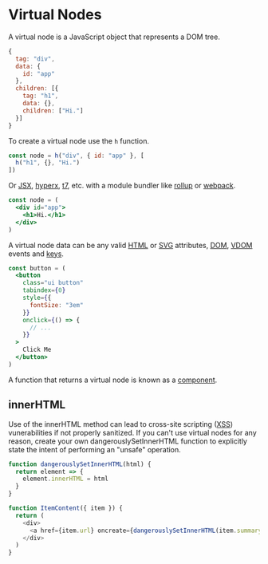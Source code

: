 # Virtual Nodes

A virtual node is a JavaScript object that represents a DOM tree.

```js
{
  tag: "div",
  data: {
    id: "app"
  },
  children: [{
    tag: "h1",
    data: {},
    children: ["Hi."]
  }]
}
```

To create a virtual node use the `h` function.

```js
const node = h("div", { id: "app" }, [
  h("h1", {}, "Hi.")
])
```

Or [JSX](/docs/jsx.md), [hyperx](/docs/hyperx.md), [t7](https://github.com/trueadm/t7), etc. with a module bundler like [rollup](https://github.com/rollup/rollup) or [webpack](https://github.com/webpack/webpack).

```jsx
const node = (
  <div id="app">
    <h1>Hi.</h1>
  </div>
)
```

A virtual node data can be any valid [HTML](https://developer.mozilla.org/en-US/docs/Web/HTML/Attributes) or [SVG](https://developer.mozilla.org/en-US/docs/Web/SVG/Attribute) attributes, [DOM](https://developer.mozilla.org/en-US/docs/Web/Events), [VDOM](/docs/vdom-events.md) events and [keys](/docs/keys.md).

```jsx
const button = (
  <button
    class="ui button"
    tabindex={0}
    style={{
      fontSize: "3em"
    }}
    onclick={() => {
      // ...
    }}
  >
    Click Me
  </button>
)
```

A function that returns a virtual node is known as a [component](/docs/components.md).

## innerHTML

Use of the innerHTML method can lead to cross-site scripting ([XSS](https://en.wikipedia.org/wiki/Cross-site_scripting)) vunerabilities if not properly sanitized. If you can't use virtual nodes for any reason, create your own dangerouslySetInnerHTML function to explicitly state the intent of performing an "unsafe" operation.

```js
function dangerouslySetInnerHTML(html) {
  return element => {
    element.innerHTML = html
  }
}

function ItemContent({ item }) {
  return (
    <div>
      <a href={item.url} oncreate={dangerouslySetInnerHTML(item.summary)} />
    </div>
  )
}
```

